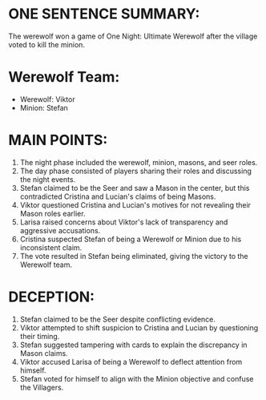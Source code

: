 # ONE SENTENCE SUMMARY:
The werewolf won a game of One Night: Ultimate Werewolf after the village voted to kill the minion.

# Werewolf Team:
- Werewolf: Viktor
- Minion: Stefan

# MAIN POINTS:
1. The night phase included the werewolf, minion, masons, and seer roles.
2. The day phase consisted of players sharing their roles and discussing the night events.
3. Stefan claimed to be the Seer and saw a Mason in the center, but this contradicted Cristina and Lucian's claims of being Masons.
4. Viktor questioned Cristina and Lucian's motives for not revealing their Mason roles earlier.
5. Larisa raised concerns about Viktor's lack of transparency and aggressive accusations.
6. Cristina suspected Stefan of being a Werewolf or Minion due to his inconsistent claim.
7. The vote resulted in Stefan being eliminated, giving the victory to the Werewolf team.

# DECEPTION:
1. Stefan claimed to be the Seer despite conflicting evidence.
2. Viktor attempted to shift suspicion to Cristina and Lucian by questioning their timing.
3. Stefan suggested tampering with cards to explain the discrepancy in Mason claims.
4. Viktor accused Larisa of being a Werewolf to deflect attention from himself.
5. Stefan voted for himself to align with the Minion objective and confuse the Villagers.